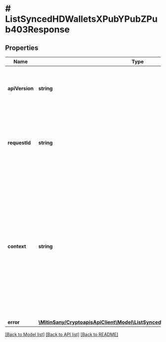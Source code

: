 # # ListSyncedHDWalletsXPubYPubZPub403Response

## Properties

Name | Type | Description | Notes
------------ | ------------- | ------------- | -------------
**apiVersion** | **string** | Specifies the version of the API that incorporates this endpoint. |
**requestId** | **string** | Defines the ID of the request. The &#x60;requestId&#x60; is generated by Crypto APIs and it&#39;s unique for every request. |
**context** | **string** | In batch situations the user can use the context to correlate responses with requests. This property is present regardless of whether the response was successful or returned as an error. &#x60;context&#x60; is specified by the user. | [optional]
**error** | [**\MitinSany/CryptoapisApiClient\Model\ListSyncedHDWalletsXPubYPubZPubE403**](ListSyncedHDWalletsXPubYPubZPubE403.md) |  |

[[Back to Model list]](../../README.md#models) [[Back to API list]](../../README.md#endpoints) [[Back to README]](../../README.md)
